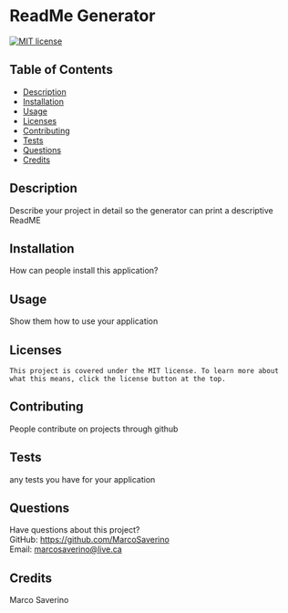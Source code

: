 # ReadMe Generator

  [![MIT license](https://img.shields.io/badge/License-MIT-blue.svg)](https://MarcoSaverino.mit-license.org/)

  ## Table of Contents
  * [Description](#description)
  * [Installation](#installation)
  * [Usage](#usage)
  * [Licenses](#licenses)
  * [Contributing](#contributing)
  * [Tests](#tests)
  * [Questions](#questions)
  * [Credits](#credits)

  ## Description
  Describe your project in detail so the generator can print a descriptive ReadME

  ## Installation
  How can people install this application? 

  ## Usage
  Show them how to use your application

  ## Licenses
    This project is covered under the MIT license. To learn more about what this means, click the license button at the top.

  ## Contributing
  People contribute on projects through github

  ## Tests
  any tests you have for your application

  ## Questions
  Have questions about this project?  
  GitHub: https://github.com/MarcoSaverino  
  Email: marcosaverino@live.ca

  ## Credits
  Marco Saverino
